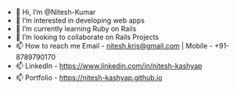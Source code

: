 - 👋 Hi, I’m @Nitesh-Kumar
- 👀 I’m interested in developing web apps
- 🌱 I’m currently learning Ruby on Rails
- 💞️ I’m looking to collaborate on Rails Projects
- 📫 How to reach me Email - nitesh.krjs@gmail.com | Mobile - +91-8789790170
- 📫 LinkedIn - https://www.linkedin.com/in/nitesh-kashyap
- 📫 Portfolio - https://nitesh-kashyap.github.io

<!---
Nitesh-Kashyap/Nitesh-Kashyap is a ✨ special ✨ repository because its `README.md` (this file) appears on your GitHub profile.
You can click the Preview link to take a look at your changes.
--->
